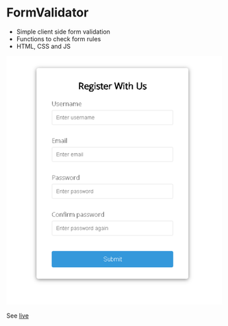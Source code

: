 # FormValidator
- Simple client side form validation
- Functions to check form rules
- HTML, CSS and JS

![Project picture](/assets/form.png)

See [live](https://cruznovsky.github.io/FormValidator/)
